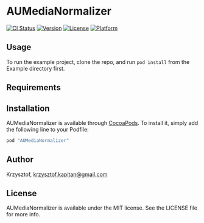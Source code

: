 # AUMediaNormalizer

[![CI Status](http://img.shields.io/travis/Krzysztof/AUMediaNormalizer.svg?style=flat)](https://travis-ci.org/Krzysztof/AUMediaNormalizer)
[![Version](https://img.shields.io/cocoapods/v/AUMediaNormalizer.svg?style=flat)](http://cocoapods.org/pods/AUMediaNormalizer)
[![License](https://img.shields.io/cocoapods/l/AUMediaNormalizer.svg?style=flat)](http://cocoapods.org/pods/AUMediaNormalizer)
[![Platform](https://img.shields.io/cocoapods/p/AUMediaNormalizer.svg?style=flat)](http://cocoapods.org/pods/AUMediaNormalizer)

## Usage

To run the example project, clone the repo, and run `pod install` from the Example directory first.

## Requirements

## Installation

AUMediaNormalizer is available through [CocoaPods](http://cocoapods.org). To install
it, simply add the following line to your Podfile:

```ruby
pod "AUMediaNormalizer"
```

## Author

Krzysztof, krzysztof.kapitan@gmail.com

## License

AUMediaNormalizer is available under the MIT license. See the LICENSE file for more info.
